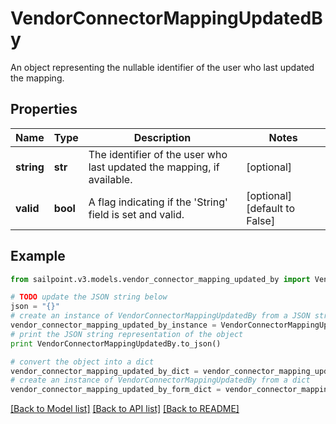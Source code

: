 # VendorConnectorMappingUpdatedBy

An object representing the nullable identifier of the user who last updated the mapping.

## Properties

Name | Type | Description | Notes
------------ | ------------- | ------------- | -------------
**string** | **str** | The identifier of the user who last updated the mapping, if available. | [optional] 
**valid** | **bool** | A flag indicating if the &#39;String&#39; field is set and valid. | [optional] [default to False]

## Example

```python
from sailpoint.v3.models.vendor_connector_mapping_updated_by import VendorConnectorMappingUpdatedBy

# TODO update the JSON string below
json = "{}"
# create an instance of VendorConnectorMappingUpdatedBy from a JSON string
vendor_connector_mapping_updated_by_instance = VendorConnectorMappingUpdatedBy.from_json(json)
# print the JSON string representation of the object
print VendorConnectorMappingUpdatedBy.to_json()

# convert the object into a dict
vendor_connector_mapping_updated_by_dict = vendor_connector_mapping_updated_by_instance.to_dict()
# create an instance of VendorConnectorMappingUpdatedBy from a dict
vendor_connector_mapping_updated_by_form_dict = vendor_connector_mapping_updated_by.from_dict(vendor_connector_mapping_updated_by_dict)
```
[[Back to Model list]](../README.md#documentation-for-models) [[Back to API list]](../README.md#documentation-for-api-endpoints) [[Back to README]](../README.md)


